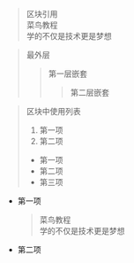 > 区块引用   
> 菜鸟教程   
> 学的不仅是技术更是梦想   

   
> 最外层
> > 第一层嵌套
> > > 第二层嵌套   


> 区块中使用列表
> 1. 第一项
> 2. 第二项
> + 第一项
> + 第二项
> + 第三项   
   
   
* 第一项
    > 菜鸟教程   
    > 学的不仅是技术更是梦想
* 第二项
